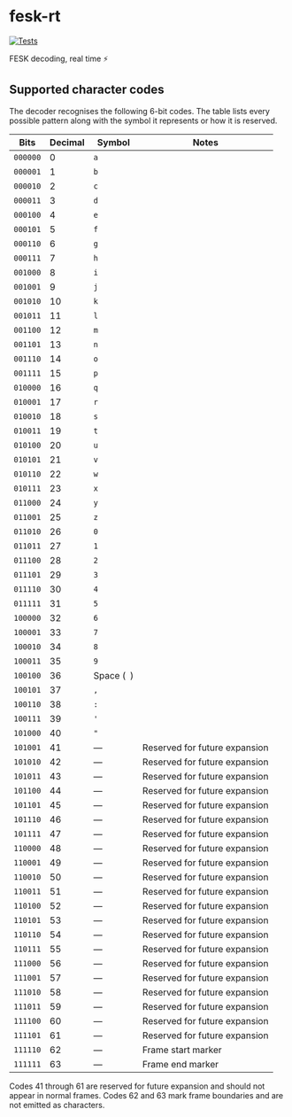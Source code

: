 # fesk-rt
[![Tests](https://github.com/eiriksm/fesk-rt/actions/workflows/test.yml/badge.svg)](https://github.com/eiriksm/fesk-rt/actions/workflows/test.yml)

FESK decoding, real time ⚡

## Supported character codes

The decoder recognises the following 6-bit codes. The table lists every
possible pattern along with the symbol it represents or how it is reserved.

| Bits    | Decimal | Symbol            | Notes                         |
| ------- | ------- | ----------------- | ----------------------------- |
| `000000` | 0 | `a` | |
| `000001` | 1 | `b` | |
| `000010` | 2 | `c` | |
| `000011` | 3 | `d` | |
| `000100` | 4 | `e` | |
| `000101` | 5 | `f` | |
| `000110` | 6 | `g` | |
| `000111` | 7 | `h` | |
| `001000` | 8 | `i` | |
| `001001` | 9 | `j` | |
| `001010` | 10 | `k` | |
| `001011` | 11 | `l` | |
| `001100` | 12 | `m` | |
| `001101` | 13 | `n` | |
| `001110` | 14 | `o` | |
| `001111` | 15 | `p` | |
| `010000` | 16 | `q` | |
| `010001` | 17 | `r` | |
| `010010` | 18 | `s` | |
| `010011` | 19 | `t` | |
| `010100` | 20 | `u` | |
| `010101` | 21 | `v` | |
| `010110` | 22 | `w` | |
| `010111` | 23 | `x` | |
| `011000` | 24 | `y` | |
| `011001` | 25 | `z` | |
| `011010` | 26 | `0` | |
| `011011` | 27 | `1` | |
| `011100` | 28 | `2` | |
| `011101` | 29 | `3` | |
| `011110` | 30 | `4` | |
| `011111` | 31 | `5` | |
| `100000` | 32 | `6` | |
| `100001` | 33 | `7` | |
| `100010` | 34 | `8` | |
| `100011` | 35 | `9` | |
| `100100` | 36 | Space (` `) | |
| `100101` | 37 | `,` | |
| `100110` | 38 | `:` | |
| `100111` | 39 | `'` | |
| `101000` | 40 | `"` | |
| `101001` | 41 | — | Reserved for future expansion |
| `101010` | 42 | — | Reserved for future expansion |
| `101011` | 43 | — | Reserved for future expansion |
| `101100` | 44 | — | Reserved for future expansion |
| `101101` | 45 | — | Reserved for future expansion |
| `101110` | 46 | — | Reserved for future expansion |
| `101111` | 47 | — | Reserved for future expansion |
| `110000` | 48 | — | Reserved for future expansion |
| `110001` | 49 | — | Reserved for future expansion |
| `110010` | 50 | — | Reserved for future expansion |
| `110011` | 51 | — | Reserved for future expansion |
| `110100` | 52 | — | Reserved for future expansion |
| `110101` | 53 | — | Reserved for future expansion |
| `110110` | 54 | — | Reserved for future expansion |
| `110111` | 55 | — | Reserved for future expansion |
| `111000` | 56 | — | Reserved for future expansion |
| `111001` | 57 | — | Reserved for future expansion |
| `111010` | 58 | — | Reserved for future expansion |
| `111011` | 59 | — | Reserved for future expansion |
| `111100` | 60 | — | Reserved for future expansion |
| `111101` | 61 | — | Reserved for future expansion |
| `111110` | 62 | — | Frame start marker |
| `111111` | 63 | — | Frame end marker |

Codes 41 through 61 are reserved for future expansion and should not appear in
normal frames. Codes 62 and 63 mark frame boundaries and are not emitted as
characters.
